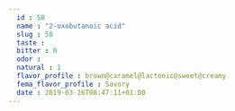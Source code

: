 ```yaml
---
  id : 58
  name : "2-oxobutanoic acid"
  slug : 58
  taste : 
  bitter : 0
  odor : 
  natural : 1
  flavor_profile : brown@caramel@lactonic@sweet@creamy
  fema_flavor_profile : Savory
  date : 2019-03-26T08:47:11+01:00
---
```



